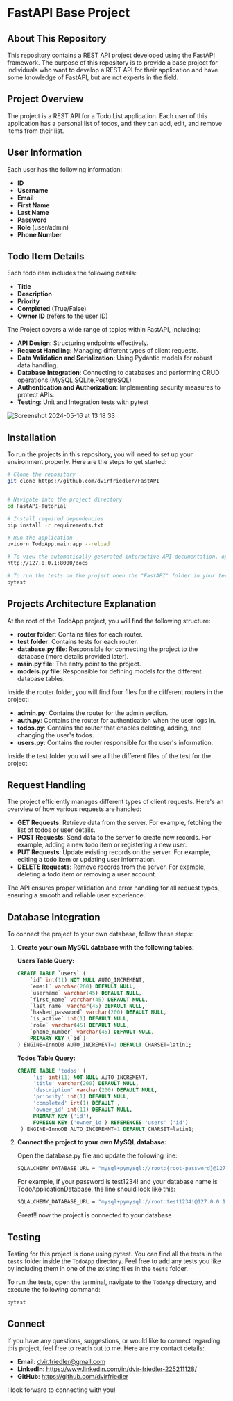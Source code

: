 # FastAPI Base Project

## About This Repository

This repository contains a REST API project developed using the FastAPI framework. The purpose of this repository is to provide a base project for individuals who want to develop a REST API for their application and have some knowledge of FastAPI, but are not experts in the field.

## Project Overview

The project is a REST API for a Todo List application. Each user of this application has a personal list of todos, and they can add, edit, and remove items from their list.

## User Information

Each user has the following information:
- **ID**
- **Username**
- **Email**
- **First Name**
- **Last Name**
- **Password**
- **Role** (user/admin)
- **Phone Number**

## Todo Item Details

Each todo item includes the following details:
- **Title**
- **Description**
- **Priority**
- **Completed** (True/False)
- **Owner ID** (refers to the user ID)


The Project covers a wide range of topics within FastAPI, including:

- **API Design**: Structuring endpoints effectively.
- **Request Handling**: Managing different types of client requests.
- **Data Validation and Serialization**: Using Pydantic models for robust data handling.
- **Database Integration**: Connecting to databases and performing CRUD operations.(MySQL,SQLite,PostgreSQL)
- **Authentication and Authorization**: Implementing security measures to protect APIs.
- **Testing**: Unit and Integration tests with pytest


![Screenshot 2024-05-16 at 13 18 33](https://github.com/dvirfriedler/FastAPI/assets/101118398/f1cd5a3b-3b8d-4f6b-bc95-07a3aad42b82)

## Installation

To run the projects in this repository, you will need to set up your environment properly. Here are the steps to get started:

```bash
# Clone the repository
git clone https://github.com/dvirfriedler/FastAPI


# Navigate into the project directory
cd FastAPI-Tutorial

# Install required dependencies
pip install -r requirements.txt

# Run the application
uvicorn TodoApp.main:app --reload

# To view the automatically generated interactive API documentation, open your browser and go to:
http://127.0.0.1:8000/docs

# To run the tests on the project open the "FastAPI" folder in your terminal run:
pytest
```

## Projects Architecture Explanation

At the root of the TodoApp project, you will find the following structure:

- **router folder**: Contains files for each router.
- **test folder**: Contains tests for each router.
- **database.py file**: Responsible for connecting the project to the database (more details provided later).
- **main.py file**: The entry point to the project.
- **models.py file**: Responsible for defining models for the different database tables.

Inside the router folder, you will find four files for the different routers in the project:
- **admin.py**: Contains the router for the admin section.
- **auth.py**: Contains the router for authentication when the user logs in.
- **todos.py**: Contains the router that enables deleting, adding, and changing the user's todos.
- **users.py**: Contains the router responsible for the user's information.


Inside the test folder you will see all the different files of the test for the project


## Request Handling

The project efficiently manages different types of client requests. Here's an overview of how various requests are handled:

- **GET Requests**: Retrieve data from the server. For example, fetching the list of todos or user details.
- **POST Requests**: Send data to the server to create new records. For example, adding a new todo item or registering a new user.
- **PUT Requests**: Update existing records on the server. For example, editing a todo item or updating user information.
- **DELETE Requests**: Remove records from the server. For example, deleting a todo item or removing a user account.

The API ensures proper validation and error handling for all request types, ensuring a smooth and reliable user experience.


## Database Integration

To connect the project to your own database, follow these steps:

1. **Create your own MySQL database with the following tables:**

   **Users Table Query:**

   ```sql
   CREATE TABLE `users` (
       `id` int(11) NOT NULL AUTO_INCREMENT,
       `email` varchar(200) DEFAULT NULL,
       `username` varchar(45) DEFAULT NULL,
       `first_name` varchar(45) DEFAULT NULL,
       `last_name` varchar(45) DEFAULT NULL,
       `hashed_password` varchar(200) DEFAULT NULL,
       `is_active` int(1) DEFAULT NULL,
       `role` varchar(45) DEFAULT NULL,
       `phone_number` varchar(45) DEFAULT NULL,
       PRIMARY KEY (`id`)
   ) ENGINE=InnoDB AUTO_INCREMENT=1 DEFAULT CHARSET=latin1;
   ```

   **Todos Table Query:**
   
   ```sql
   CREATE TABLE 'todos' (
        'id' int(11) NOT NULL AUTO_INCREMENT,
        'title' varchar(200) DEFAULT NULL,
        'description' varchar(200) DEFAULT NULL,
        'priority' int(1) DEFAULT NULL,
        'completed' int(1) DEFAULT ,
        'owner_id' int(11) DEFAULT NULL,
        PRIMARY KEY ('id'),
        FOREIGN KEY ('owner_id') REFERENCES 'users' ('id')
    ) ENGINE=InnoDB AUTO_INCEREMNT=1 DEFAULT CHARSET=latin1;

    ```
2. **Connect the project to your own MySQL database:**
   
    Open the database.py file and update the following line:
      ```bash
      SQLALCHEMY_DATABASE_URL = "mysql+pymysql://root:{root-password}@127.0.0.1:3306/{the name of your database}"
      ```
      For example, if your password is test1234! and your database name is TodoApplicationDatabase, the line should look like this:
      ```bash
      SQLALCHEMY_DATABASE_URL = "mysql+pymysql://root:test1234!@127.0.0.1:3306/TodoApplicationDatabase"
      ```

   Great!! now the project is connected to your database

## Testing

Testing for this project is done using pytest. You can find all the tests in the `tests` folder inside the `TodoApp` directory. Feel free to add any tests you like by including them in one of the existing files in the `tests` folder.

To run the tests, open the terminal, navigate to the `TodoApp` directory, and execute the following command:

```bash
pytest
```

## Connect

If you have any questions, suggestions, or would like to connect regarding this project, feel free to reach out to me. Here are my contact details:

- **Email**: dvir.friedler@gmail.com
- **LinkedIn**: https://www.linkedin.com/in/dvir-friedler-225211128/
- **GitHub**: https://github.com/dvirfriedler

I look forward to connecting with you!
